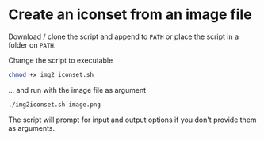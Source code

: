 # Create an iconset from an image file

Download / clone the script and append to `PATH` or place the script in a folder on `PATH`.

Change  the script to executable

```bash
chmod +x img2 iconset.sh
```

... and run with the image file as argument

```bash
./img2iconset.sh image.png
```

The script will prompt for input and output options if you don't provide them as arguments.
